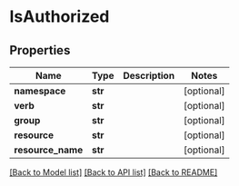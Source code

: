# IsAuthorized

## Properties
Name | Type | Description | Notes
------------ | ------------- | ------------- | -------------
**namespace** | **str** |  | [optional] 
**verb** | **str** |  | [optional] 
**group** | **str** |  | [optional] 
**resource** | **str** |  | [optional] 
**resource_name** | **str** |  | [optional] 

[[Back to Model list]](../README.md#documentation-for-models) [[Back to API list]](../README.md#documentation-for-api-endpoints) [[Back to README]](../README.md)


